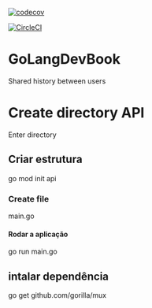 [![codecov](https://codecov.io/gh/Josimar/GoLangDevBook/branch/main/graph/badge.svg?token=O10HKLLA5N)](https://codecov.io/gh/Josimar/GoLangDevBook)

[![CircleCI](https://circleci.com/gh/Josimar/GoLangDevBook/tree/main.svg?style=svg)](https://circleci.com/gh/Josimar/GoLangDevBook/tree/main)

# GoLangDevBook
Shared history between users

# Create directory API
Enter directory

## Criar estrutura 
go mod init api

###  Create file
main.go

#### Rodar a aplicação
go run main.go

## intalar dependência
go get github.com/gorilla/mux

